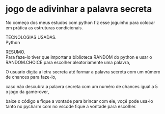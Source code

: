 # jogo de adivinhar a palavra secreta
No começo dos meus estudos com python fiz esse joguinho para colocar em prática as estruturas condicionais.<br>

TECNOLOGIAS USADAS.<BR>
Python <br>

RESUMO. <BR>
Para faze-lo tiver que importar a biblioteca RANDOM do python e usar o RANDOM.CHOICE para escolher aleatoriamente uma palavra, <br>
  
O usuario digita a letra secreta até formar a palavra secreta com um número de chances para faze-lo,<br>
  
caso não descubra a palavra secreta com um numéro de chances igual a 5 o jogo da game-over,<br>
  
baixe o código e fique a vontade para brincar com ele, voçê pode usa-lo tanto no pycharm com no vscode fique a vontade para escolher.<br>

